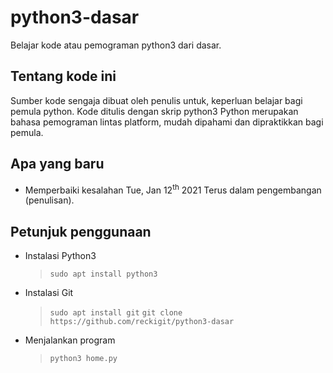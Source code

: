 # python3-dasar
Belajar kode atau pemograman python3 dari dasar.

## Tentang kode ini
Sumber kode sengaja dibuat oleh penulis untuk,
keperluan belajar bagi pemula python.
Kode ditulis dengan skrip python3
Python merupakan bahasa pemograman lintas platform,
mudah dipahami dan dipraktikkan bagi pemula.

## Apa yang baru
- Memperbaiki kesalahan Tue, Jan 12<sup>th</sup> 2021
Terus dalam pengembangan (penulisan).

## Petunjuk penggunaan
- Instalasi Python3
  > `sudo apt install python3`
- Instalasi Git
  > `sudo apt install git`
  > `git clone https://github.com/reckigit/python3-dasar`
- Menjalankan program
  > `python3 home.py`
